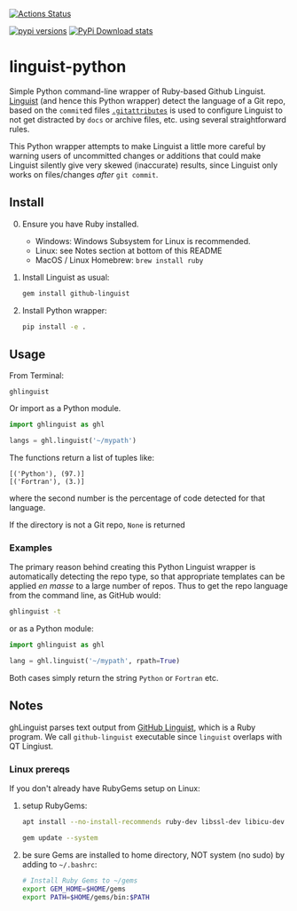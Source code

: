 [![Actions Status](https://github.com/scivision/linguist-python/workflows/ci/badge.svg)](https://github.com/scivision/linguist-python/actions)

[![pypi versions](https://img.shields.io/pypi/pyversions/ghlinguist.svg)](https://pypi.python.org/pypi/ghlinguist)
[![PyPi Download stats](http://pepy.tech/badge/ghlinguist)](http://pepy.tech/project/ghlinguist)

# linguist-python
Simple Python command-line wrapper of Ruby-based Github Linguist.
[Linguist](https://github.com/github/linguist)
(and hence this Python wrapper) detect the language of a Git repo, based on the `commit`ed files
[`.gitattributes`](https://github.com/github/linguist#using-gitattributes)
is used to configure Linguist to not get distracted by `docs` or archive files, etc. using several straightforward rules.

This Python wrapper attempts to make Linguist a little more careful by warning users of uncommitted changes or additions that could make Linguist silently give very skewed (inaccurate) results, since Linguist only works on files/changes *after* `git commit`.

## Install

0. Ensure you have Ruby installed.

   * Windows: Windows Subsystem for Linux is recommended.
   * Linux: see Notes section at bottom of this README
   * MacOS / Linux Homebrew: `brew install ruby`

1. Install Linguist as usual:

   ```sh
   gem install github-linguist
   ```
2. Install Python wrapper:

   ```sh
   pip install -e .
   ```

## Usage

From Terminal:

```
ghlinguist
```

Or import as a Python module.

```python
import ghlinguist as ghl

langs = ghl.linguist('~/mypath')
```

The functions return a list of tuples like:

```
[('Python'), (97.)]
[('Fortran'), (3.)]
```

where the second number is the percentage of code detected for that language.

If the directory is not a Git repo, `None` is returned

### Examples

The primary reason behind creating this Python Linguist wrapper is automatically detecting the repo type, so that appropriate templates can be applied *en masse* to a large number of repos.
Thus to get the repo language from the command line, as GitHub would:

```sh
ghlinguist -t
```

or as a Python module:

```python
import ghlinguist as ghl

lang = ghl.linguist('~/mypath', rpath=True)
```

Both cases simply return the string `Python` or `Fortran` etc.

## Notes

ghLinguist parses text output from
[GitHub Linguist](https://github.com/github/linguist#using-emacs-or-vim-modelines),
which is a Ruby program.
We call `github-linguist` executable since `linguist` overlaps with QT Lingiust.

### Linux prereqs

If you don't already have RubyGems setup on Linux:

1. setup RubyGems:

   ```sh
   apt install --no-install-recommends ruby-dev libssl-dev libicu-dev zlib1g-dev libcurl4-openssl-dev

   gem update --system
   ```
2. be sure Gems are installed to home directory, NOT system (no sudo) by adding to `~/.bashrc`:

   ```sh
   # Install Ruby Gems to ~/gems
   export GEM_HOME=$HOME/gems
   export PATH=$HOME/gems/bin:$PATH
   ```

